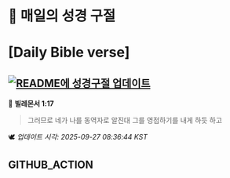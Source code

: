 # 🙏 매일의 성경 구절
# [Daily Bible verse]
## [![README에 성경구절 업데이트](https://github.com/DONGSUKA/first_test/actions/workflows/update-readme-bible.yml/badge.svg)](https://github.com/DONGSUKA/first_test/actions/workflows/update-readme-bible.yml)
<!-- START_BIBLE_VERSE -->
📖 **빌레몬서 1:17**
> 그러므로 네가 나를 동역자로 알진대 그를 영접하기를 내게 하듯 하고

🕊️ _업데이트 시각: 2025-09-27 08:36:44 KST_
  <!-- END_BIBLE_VERSE -->
## GITHUB_ACTION
